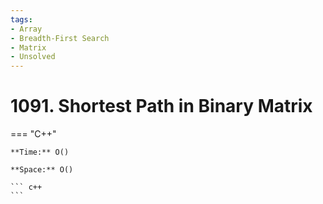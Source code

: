 ```yaml
---
tags:
- Array
- Breadth-First Search
- Matrix
- Unsolved
---
```



# 1091. Shortest Path in Binary Matrix

=== "C++"

    **Time:** O()

    **Space:** O()

    ``` c++
    ```